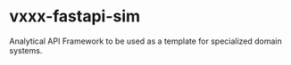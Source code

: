 # vxxx-fastapi-sim
Analytical API Framework to be used as a template for specialized domain systems.
